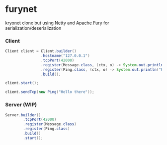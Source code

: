 # furynet

[kryonet](https://github.com/EsotericSoftware/kryonet) clone but using [Netty](https://github.com/netty/netty) and [Apache Fury](https://github.com/apache/incubator-fury) for serialization/deserialization

### Client
```java
Client client = Client.builder()
                .hostname("127.0.0.1")
                .tcpPort(42000)
                .register(Message.class, (ctx, o) -> System.out.println("Message.class consumer: " + o))
                .register(Ping.class, (ctx, o) -> System.out.println("Ping.class consumer: " + o))
                .build();

client.start();

client.sendTcp(new Ping("Hello there"));
```

### Server (WIP)
```java
Server.builder()
        .tcpPort(42000)
        .register(Message.class)
        .register(Ping.class)
        .build()
        .start();
```
